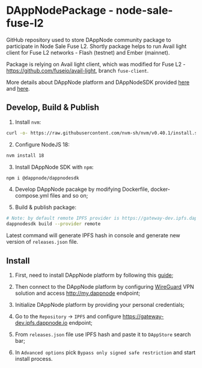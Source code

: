 # DAppNodePackage - node-sale-fuse-l2

 GitHub repository used to store DAppNode community package to participate in Node Sale Fuse L2. Shortly package helps to run Avail light client for Fuse L2 networks - Flash (testnet) and Ember (mainnet).

 Package is relying on Avail light client, which was modified for Fuse L2 - https://github.com/fuseio/avail-light, branch `fuse-client`.

 More details about DAppNode platform and DAppNodeSDK provided [here](https://docs.dappnode.io/docs/user/getting-started/choose-your-path/) and [here](https://docs.dappnode.io/docs/dev/sdk/overview).


## Develop, Build & Publish

 1. Install `nvm`:

 ```bash
 curl -o- https://raw.githubusercontent.com/nvm-sh/nvm/v0.40.1/install.sh | bash
 ```
 
 2. Configure NodeJS 18:

 ```bash
 nvm install 18
 ```

 3. Install DAppNode SDK with `npm`:

 ```bash
 npm i @dappnode/dappnodesdk
 ```

 4. Develop DAppNode pacakge by modifying Dockerfile, docker-compose.yml files and so on;

 5. Build & publish package:

 ```bash
 # Note: by default remote IPFS provider is https://gateway-dev.ipfs.dappnode.io
 dappnodesdk build --provider remote
 ```

 Latest command will generate IPFS hash in console and generate new version of `releases.json` file.

## Install

 1. First, need to install DAppNode platform by following this [guide](https://docs.dappnode.io/docs/user/install/script);

 2. Then connect to the DAppNode platform by configuring [WireGuard](https://docs.dappnode.io/docs/user/access-your-dappnode/vpn/wireguard) VPN solution and access http://my.dappnode endpoint;

 3. Initialize DAppNode platform by providing your personal credentials;

 4. Go to the `Repository` -> `IPFS` and configure https://gateway-dev.ipfs.dappnode.io endpoint;

 5. From `releases.json` file use IPFS hash and paste it to `DAppStore` search bar;

 6. In `Advanced options` pick `Bypass only signed safe restriction` and start install process.
